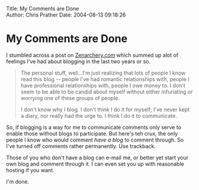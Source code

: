 Title: My Comments are Done  
Author: Chris Prather
Date: 2004-08-13 09:18:26

# My Comments are Done
I stumbled across a post on <a title="Zenarchery.com" href="http://www.zenarchery.com/archives/001573.html">Zenarchery.com</a>
which summed up alot of feelings I've had about blogging in the last two years or so.

<blockquote>
The personal stuff, well...I'm just realizing that lots of people I know read this blog -- people I've had romantic relationships with, people I have professional relationships with, people I owe money to. I don't seem to be able to be candid about myself without either infuriating or worrying one of these groups of people.

I don't know why I blog. I don't think I do it for myself; I've never kept a diary, nor really had the urge to. I think I do it to communicate.
</blockquote>

So, if blogging is a way for me to communicate comments only serve to enable those without blogs to participate. But here's teh crux, the only people I know who would comment *have a blog* to comment through. So I've turned off comments rather permanently. Use trackback.

Those of you who don't have a blog can e-mail me, or better yet start your own blog and comment through it. I can even set you up with reasonable hosting if you want.

I'm done.
